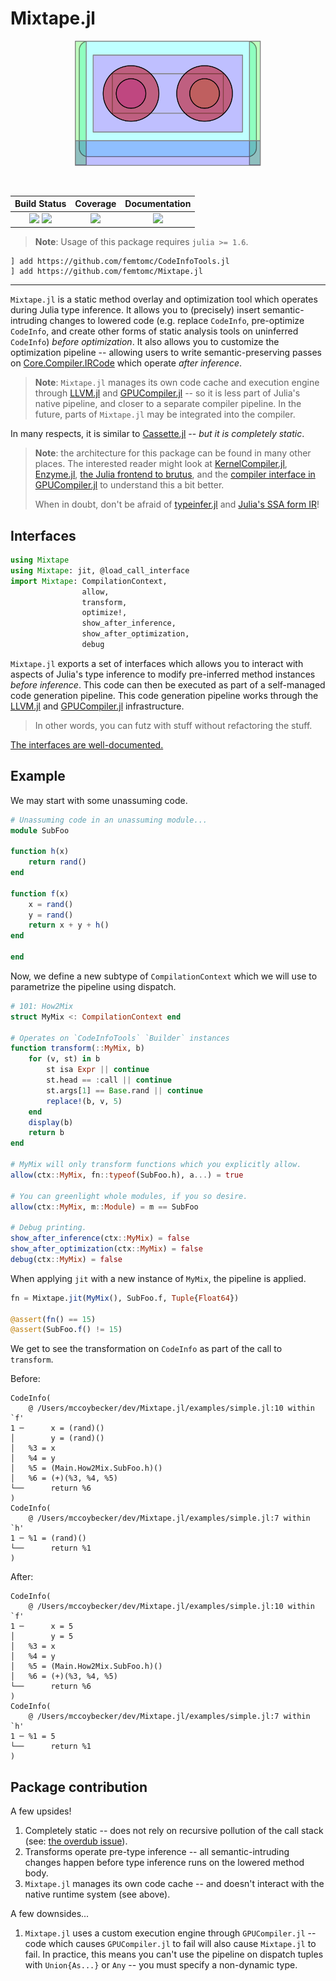 # Mixtape.jl

<p align="center">
<img height="200" src="assets/mixtape.png"/>
</p>
<br>

| **Build Status**                                       | **Coverage**                    | **Documentation** |
|:------------------------------------------------------:|:-------------------------------:|:-----------------:|
| [![][gha-1.6-img]][gha-url] [![][gha-nightly-img]][gha-url] | [![][codecov-img]][codecov-url] | [![][dev-docs-img]][dev-docs-url] |

[gha-1.6-img]: https://github.com/femtomc/Mixtape.jl/workflows/julia-1.6/badge.svg
[gha-nightly-img]: https://github.com/femtomc/Mixtape.jl/workflows/julia-nightly/badge.svg
[gha-url]: https://github.com/femtomc/Mixtape.jl/actions
[codecov-img]: https://codecov.io/github/femtomc/Mixtape.jl/badge.svg?branch=master
[codecov-url]: https://codecov.io/github/femtomc/Mixtape.jl?branch=master
[dev-docs-img]: https://img.shields.io/badge/docs-dev-blue.svg
[dev-docs-url]: https://femtomc.github.io/Mixtape.jl/dev

> **Note**: Usage of this package requires `julia >= 1.6`.

```
] add https://github.com/femtomc/CodeInfoTools.jl
] add https://github.com/femtomc/Mixtape.jl
```

---

`Mixtape.jl` is a static method overlay and optimization tool which operates during Julia type inference. It allows you to (precisely) insert semantic-intruding changes to lowered code (e.g. replace `CodeInfo`, pre-optimize `CodeInfo`, and create other forms of static analysis tools on uninferred `CodeInfo`) _before optimization_. It also allows you to customize the optimization pipeline -- allowing users to write semantic-preserving passes on [Core.Compiler.IRCode](https://github.com/JuliaLang/julia/blob/master/base/compiler/ssair/ir.jl) which operate _after inference_.

> **Note**: `Mixtape.jl` manages its own code cache and execution engine through [LLVM.jl](https://github.com/maleadt/LLVM.jl) and [GPUCompiler.jl](https://github.com/JuliaGPU/GPUCompiler.jl) -- so it is less part of Julia's native pipeline, and closer to a separate compiler pipeline. In the future, parts of `Mixtape.jl` may be integrated into the compiler.

In many respects, it is similar to [Cassette.jl](https://github.com/JuliaLabs/Cassette.jl) -- _but it is completely static_.

> **Note**: the architecture for this package can be found in many other places. The interested reader might look at [KernelCompiler.jl](https://github.com/vchuravy/KernelCompiler.jl), [Enzyme.jl](https://github.com/wsmoses/Enzyme.jl), [the Julia frontend to brutus](https://github.com/JuliaLabs/brutus/blob/master/Brutus/src/Brutus.jl), and the [compiler interface in GPUCompiler.jl](https://github.com/JuliaGPU/GPUCompiler.jl/blob/master/src/interface.jl) to understand this a bit better.
>
> When in doubt, don't be afraid of [typeinfer.jl](https://github.com/JuliaLang/julia/blob/master/base/compiler/typeinfer.jl) and [Julia's SSA form IR](https://github.com/JuliaLang/julia/tree/master/base/compiler/ssair)!

## Interfaces

```julia
using Mixtape
using Mixtape: jit, @load_call_interface
import Mixtape: CompilationContext, 
                allow, 
                transform, 
                optimize!,
                show_after_inference,
                show_after_optimization, 
                debug
```

`Mixtape.jl` exports a set of interfaces which allows you to interact with aspects of Julia's type inference to modify pre-inferred method instances _before inference_. This code can then be executed as part of a self-managed code generation pipeline. This code generation pipeline works through the [LLVM.jl](https://github.com/maleadt/LLVM.jl) and [GPUCompiler.jl](https://github.com/JuliaGPU/GPUCompiler.jl) infrastructure.

> In other words, you can futz with stuff without refactoring the stuff.

[The interfaces are well-documented.](https://femtomc.github.io/Mixtape.jl/dev/)

## Example

We may start with some unassuming code.

```julia
# Unassuming code in an unassuming module...
module SubFoo

function h(x)
    return rand()
end

function f(x)
    x = rand()
    y = rand()
    return x + y + h()
end

end
```

Now, we define a new subtype of `CompilationContext` which we will use to parametrize the pipeline using dispatch.

```julia
# 101: How2Mix
struct MyMix <: CompilationContext end

# Operates on `CodeInfoTools` `Builder` instances
function transform(::MyMix, b)
    for (v, st) in b
        st isa Expr || continue
        st.head == :call || continue
        st.args[1] == Base.rand || continue
        replace!(b, v, 5)
    end
    display(b)
    return b
end

# MyMix will only transform functions which you explicitly allow.
allow(ctx::MyMix, fn::typeof(SubFoo.h), a...) = true

# You can greenlight whole modules, if you so desire.
allow(ctx::MyMix, m::Module) = m == SubFoo

# Debug printing.
show_after_inference(ctx::MyMix) = false
show_after_optimization(ctx::MyMix) = false
debug(ctx::MyMix) = false
```

When applying `jit` with a new instance of `MyMix`, the pipeline is applied.

```julia
fn = Mixtape.jit(MyMix(), SubFoo.f, Tuple{Float64})

@assert(fn() == 15)
@assert(SubFoo.f() != 15)
```

We get to see the transformation on `CodeInfo` as part of the call to `transform`.

Before:

```
CodeInfo(
    @ /Users/mccoybecker/dev/Mixtape.jl/examples/simple.jl:10 within `f'
1 ─      x = (rand)()
│        y = (rand)()
│   %3 = x
│   %4 = y
│   %5 = (Main.How2Mix.SubFoo.h)()
│   %6 = (+)(%3, %4, %5)
└──      return %6
)
CodeInfo(
    @ /Users/mccoybecker/dev/Mixtape.jl/examples/simple.jl:7 within `h'
1 ─ %1 = (rand)()
└──      return %1
)
```

After:

```
CodeInfo(
    @ /Users/mccoybecker/dev/Mixtape.jl/examples/simple.jl:10 within `f'
1 ─      x = 5
│        y = 5
│   %3 = x
│   %4 = y
│   %5 = (Main.How2Mix.SubFoo.h)()
│   %6 = (+)(%3, %4, %5)
└──      return %6
)
CodeInfo(
    @ /Users/mccoybecker/dev/Mixtape.jl/examples/simple.jl:7 within `h'
1 ─ %1 = 5
└──      return %1
)
```

## Package contribution

A few upsides!

1. Completely static -- does not rely on recursive pollution of the call stack (see: [the overdub issue](https://julia.mit.edu/Cassette.jl/stable/overdub.html)).
2. Transforms operate pre-type inference -- all semantic-intruding changes happen before type inference runs on the lowered method body.
3. `Mixtape.jl` manages its own code cache -- and doesn't interact with the native runtime system (see above).

A few downsides...

1. `Mixtape.jl` uses a custom execution engine through `GPUCompiler.jl` -- code which causes `GPUCompiler.jl` to fail will also cause `Mixtape.jl` to fail. In practice, this means you can't use the pipeline on dispatch tuples with `Union{As...}` or `Any` -- you must specify a non-dynamic type.
